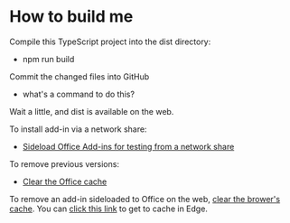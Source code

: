 # How to build me

Compile this TypeScript project into the dist directory:
* npm run build

Commit the changed files into GitHub
* what's a command to do this?

Wait a little, and dist is available on the web.

To install add-in via a network share:
* [Sideload Office Add-ins for testing from a network share](https://learn.microsoft.com/en-us/office/dev/add-ins/testing/create-a-network-shared-folder-catalog-for-task-pane-and-content-add-ins)

To remove previous versions:
* [Clear the Office cache](https://learn.microsoft.com/en-us/office/dev/add-ins/testing/clear-cache)

To remove an add-in sideloaded to Office on the web, [clear the brower's cache](https://learn.microsoft.com/en-us/office/dev/add-ins/testing/sideload-office-add-ins-for-testing#remove-a-sideloaded-add-in). You can [click this link](edge://settings/clearBrowserData) to get to cache in Edge.